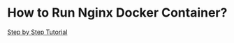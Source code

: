 # How to Run Nginx Docker Container?

[Step by Step Tutorial](https://antonputra.com/how-to-run-nginx-docker-container-with-ssl-certificate/)
